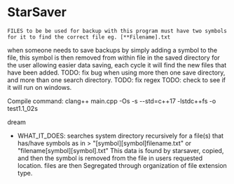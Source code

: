 # StarSaver
    FILES to be be used for backup with this program must have two symbols for it to find the correct file eg. [**Filename].txt
when someone needs to save backups by simply adding a symbol to the file, this symbol is then removed from within file in the saved directory
for the user allowing easier data saving, each cycle it will find the new files that have been added. 
TODO: fix bug when using more then one save directory, and more than one search directory. 
TODO: fix regex
TODO: check to see if it will run on windows. 


Compile command: clang++ main.cpp -Os -s --std=c++17 -lstdc++fs -o test1.1_02s


dream
  * WHAT_IT_DOES: searches system directory recursively for a file(s) that has/have symbols as in > "[symbol][symbol]filename.txt" or "filename[symbol][symbol].txt"
                 This data is found by starsaver, copied, and then the symbol is removed from the file in users requested location. 
                 files are then Segregated through organization of file extension type. 
              
